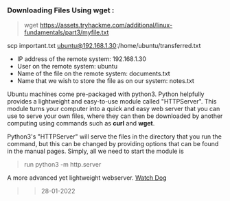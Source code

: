 ### Downloading Files Using **wget** :
>wget https://assets.tryhackme.com/additional/linux-fundamentals/part3/myfile.txt 

scp important.txt ubuntu@192.168.1.30:/home/ubuntu/transferred.txt
- IP address of the remote system: 192.168.1.30
- User on the remote system:	ubuntu
- Name of the file on the remote system:	documents.txt
- Name that we wish to store the file as on our system:	notes.txt

Ubuntu machines come pre-packaged with python3. Python helpfully provides a lightweight and easy-to-use module called "HTTPServer". This module turns your computer into a quick and easy web server that you can use to serve your own files, where they can then be downloaded by another computing using commands such as **curl** and **wget**. 

Python3's "HTTPServer" will serve the files in the directory that you run the command, but this can be changed by providing options that can be found in the manual pages. Simply, all we need to start the module is 
>run python3 -m  http.server 

 A more advanced yet lightweight webserver. [Watch Dog](https://github.com/sc0tfree/updog)
 
 >> 28-01-2022


